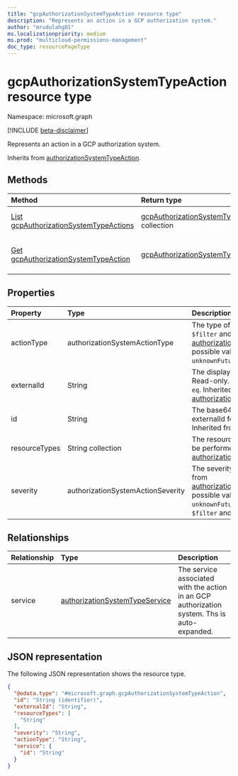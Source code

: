 ```yaml
---
title: "gcpAuthorizationSystemTypeAction resource type"
description: "Represents an action in a GCP authorization system."
author: "mrudulahg01"
ms.localizationpriority: medium
ms.prod: "multicloud-permissions-management"
doc_type: resourcePageType
---
```


# gcpAuthorizationSystemTypeAction resource type

Namespace: microsoft.graph

[!INCLUDE [beta-disclaimer](../../includes/beta-disclaimer.md)]

Represents an action in a GCP authorization system.

Inherits from [authorizationSystemTypeAction](../resources/authorizationsystemtypeaction.md).

## Methods
|Method|Return type|Description|
|:---|:---|:---|
|[List gcpAuthorizationSystemTypeActions](../api/gcpauthorizationsystem-list-actions.md)|[gcpAuthorizationSystemTypeAction](../resources/gcpauthorizationsystemtypeaction.md) collection|Get a list of the [gcpAuthorizationSystemTypeAction](../resources/gcpauthorizationsystemtypeaction.md) objects and their properties.|
|[Get gcpAuthorizationSystemTypeAction](../api/gcpauthorizationsystemtypeaction-get.md)|[gcpAuthorizationSystemTypeAction](../resources/gcpauthorizationsystemtypeaction.md)|Read the properties and relationships of a [gcpAuthorizationSystemTypeAction](../resources/gcpauthorizationsystemtypeaction.md) object.|

## Properties
|Property|Type|Description|
|:---|:---|:---|
|actionType|authorizationSystemActionType|The type of action. Supports `$filter` and (`eq`).  Inherited from [authorizationSystemTypeAction](../resources/authorizationsystemtypeaction.md).The possible values are: `delete`, `read`, `unknownFutureValue`.|
|externalId|String|The display name of an action. Read-only. Supports `$filter` and `eq`. Inherited from [authorizationSystemTypeAction](../resources/authorizationsystemtypeaction.md).|
|id|String|The base64 encoded identifier of externalId for an action. Read-only. Inherited from [entity](../resources/entity.md).|
|resourceTypes|String collection|The resource types the action can be performed on. Inherited from [authorizationSystemTypeAction](../resources/authorizationsystemtypeaction.md).|
|severity|authorizationSystemActionSeverity|The severity of the action. Inherited from [authorizationSystemTypeAction](../resources/authorizationsystemtypeaction.md).The possible values are: `normal`, `high`, `unknownFutureValue`. Supports `$filter` and `eq`.|

## Relationships
|Relationship|Type|Description|
|:---|:---|:---|
|service|[authorizationSystemTypeService](../resources/authorizationsystemtypeservice.md)|The service associated with the action in an GCP authorization system. Ths is auto-expanded.|

## JSON representation
The following JSON representation shows the resource type.
<!-- {
  "blockType": "resource",
  "keyProperty": "id",
  "@odata.type": "microsoft.graph.gcpAuthorizationSystemTypeAction",
  "baseType": "microsoft.graph.authorizationSystemTypeAction",
  "openType": false
}
-->
``` json
{
  "@odata.type": "#microsoft.graph.gcpAuthorizationSystemTypeAction",
  "id": "String (identifier)",
  "externalId": "String",
  "resourceTypes": [
    "String"
  ],
  "severity": "String",
  "actionType": "String",
  "service": {
    "id": "String"
  }
}
```

